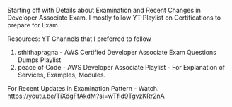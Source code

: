 Starting off with Details about Examination and Recent Changes in Developer Associate Exam.
I mostly follow YT Playlist on Certifications to prepare for Exam. 

Resources: 
YT Channels that I preferred to follow
1. sthithapragna - AWS Certified Developer Associate Exam Questions Dumps Playlist
2. peace of Code - AWS Developer Associate Playlist - For Explanation of Services, Examples, Modules.

For Recent Updates in Examination Pattern - Watch.
https://youtu.be/TiXdgFfAkdM?si=wTfid9TgvzKRr2nA
